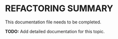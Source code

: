 # REFACTORING SUMMARY

This documentation file needs to be completed.

**TODO:** Add detailed documentation for this topic.
